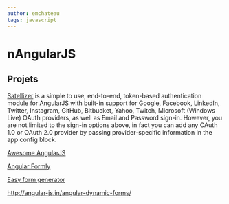 ```yaml
---
author: emchateau
tags: javascript
---
```


# nAngularJS



## Projets



[Satellizer](https://github.com/sahat/satellizer) is a simple to use, end-to-end, token-based authentication module for AngularJS with built-in support for Google, Facebook, LinkedIn, Twitter, Instagram, GitHub, Bitbucket, Yahoo, Twitch, Microsoft (Windows Live) OAuth providers, as well as Email and Password sign-in. However, you are not limited to the sign-in options above, in fact you can add any OAuth 1.0 or OAuth 2.0 provider by passing provider-specific information in the app config block.

[Awesome AngularJS](https://github.com/gianarb/awesome-angularjs)

[Angular Formly](http://angular-formly.com/#/)

[Easy form generator](https://github.com/MacKentoch/easyFormGenerator)

http://angular-js.in/angular-dynamic-forms/

